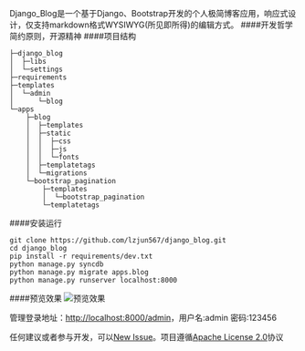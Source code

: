 Django_Blog是一个基于Django、Bootstrap开发的个人极简博客应用，响应式设计，仅支持markdown格式WYSIWYG(所见即所得)的编辑方式。
####开发哲学
简约原则，开源精神
####项目结构

    ├─django_blog
    │  ├─libs
    │  └─settings
    ├─requirements
    ├─templates
    │  └─admin
    │      └─blog
    └─apps
        ├─blog
        │  ├─templates
        │  ├─static
        │  │  ├─css
        │  │  ├─js
        │  │  └─fonts
        │  ├─templatetags
        │  └─migrations
        └─bootstrap_pagination
            ├─templates
            │  └─bootstrap_pagination
            └─templatetags

####安装运行

    git clone https://github.com/lzjun567/django_blog.git
    cd django_blog
    pip install -r requirements/dev.txt
    python manage.py syncdb
    python manage.py migrate apps.blog
    python manage.py runserver localhost:8000

####预览效果 
![预览效果 ][1]

管理登录地址：[http://localhost:8000/admin](http://localhost:8000/admin)，用户名:admin   密码:123456  

任何建议或者参与开发，可以[New Issue](https://github.com/lzjun567/django_blog/issues)。项目遵循[Apache License 2.0](http://www.apache.org/licenses/LICENSE-2.0)协议  
 
  [1]: https://photos-2.dropbox.com/t/0/AACd5mYhFLs75kaWhp96onwOUxcVCZxF8zYA4Sw3OzGLjA/12/71722329/png/1024x768/3/1395331200/0/2/preview.png/y6NzGiPUvieoTm5bNtA6hsnM7Caeb44Dd7zrzOX36S0

